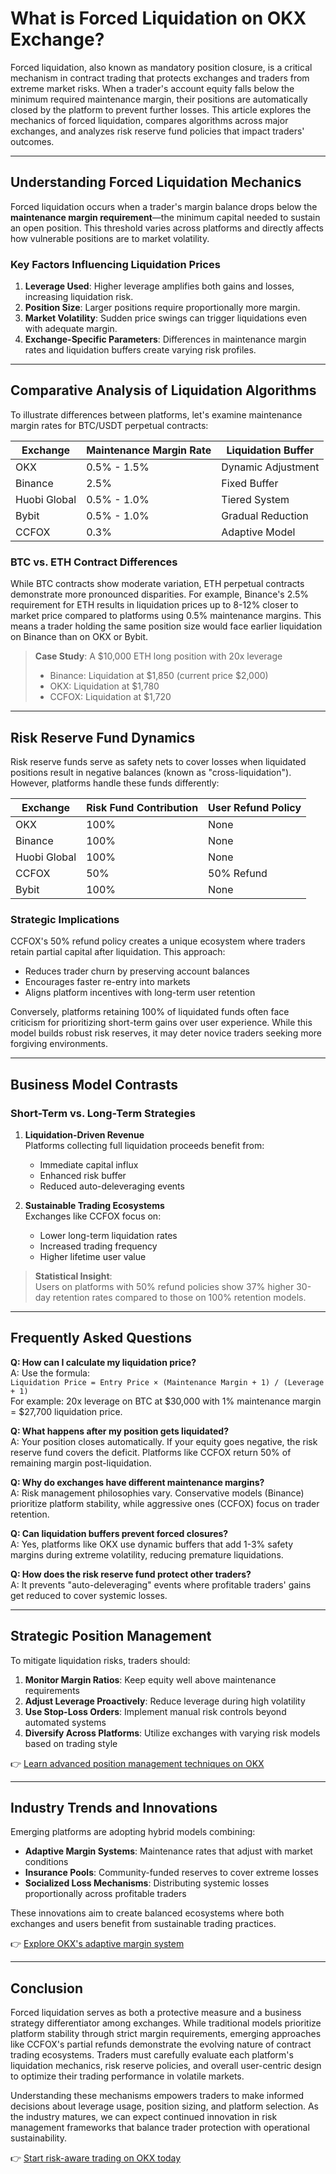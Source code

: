 # What is Forced Liquidation on OKX Exchange?

Forced liquidation, also known as mandatory position closure, is a critical mechanism in contract trading that protects exchanges and traders from extreme market risks. When a trader's account equity falls below the minimum required maintenance margin, their positions are automatically closed by the platform to prevent further losses. This article explores the mechanics of forced liquidation, compares algorithms across major exchanges, and analyzes risk reserve fund policies that impact traders' outcomes.

---

## Understanding Forced Liquidation Mechanics

Forced liquidation occurs when a trader's margin balance drops below the **maintenance margin requirement**—the minimum capital needed to sustain an open position. This threshold varies across platforms and directly affects how vulnerable positions are to market volatility.

### Key Factors Influencing Liquidation Prices

1. **Leverage Used**: Higher leverage amplifies both gains and losses, increasing liquidation risk.
2. **Position Size**: Larger positions require proportionally more margin.
3. **Market Volatility**: Sudden price swings can trigger liquidations even with adequate margin.
4. **Exchange-Specific Parameters**: Differences in maintenance margin rates and liquidation buffers create varying risk profiles.

---

## Comparative Analysis of Liquidation Algorithms

To illustrate differences between platforms, let's examine maintenance margin rates for BTC/USDT perpetual contracts:

| Exchange      | Maintenance Margin Rate | Liquidation Buffer |
|---------------|-------------------------|--------------------|
| OKX           | 0.5% - 1.5%             | Dynamic Adjustment |
| Binance       | 2.5%                    | Fixed Buffer       |
| Huobi Global  | 0.5% - 1.0%             | Tiered System      |
| Bybit         | 0.5% - 1.0%             | Gradual Reduction  |
| CCFOX         | 0.3%                    | Adaptive Model     |

### BTC vs. ETH Contract Differences

While BTC contracts show moderate variation, ETH perpetual contracts demonstrate more pronounced disparities. For example, Binance's 2.5% requirement for ETH results in liquidation prices up to 8-12% closer to market price compared to platforms using 0.5% maintenance margins. This means a trader holding the same position size would face earlier liquidation on Binance than on OKX or Bybit.

> **Case Study**: A $10,000 ETH long position with 20x leverage  
> - Binance: Liquidation at $1,850 (current price $2,000)  
> - OKX: Liquidation at $1,780  
> - CCFOX: Liquidation at $1,720  

---

## Risk Reserve Fund Dynamics

Risk reserve funds serve as safety nets to cover losses when liquidated positions result in negative balances (known as "cross-liquidation"). However, platforms handle these funds differently:

| Exchange      | Risk Fund Contribution | User Refund Policy |
|---------------|------------------------|--------------------|
| OKX           | 100%                   | None               |
| Binance       | 100%                   | None               |
| Huobi Global  | 100%                   | None               |
| CCFOX         | 50%                    | 50% Refund         |
| Bybit         | 100%                   | None               |

### Strategic Implications

CCFOX's 50% refund policy creates a unique ecosystem where traders retain partial capital after liquidation. This approach:
- Reduces trader churn by preserving account balances
- Encourages faster re-entry into markets
- Aligns platform incentives with long-term user retention

Conversely, platforms retaining 100% of liquidated funds often face criticism for prioritizing short-term gains over user experience. While this model builds robust risk reserves, it may deter novice traders seeking more forgiving environments.

---

## Business Model Contrasts

### Short-Term vs. Long-Term Strategies

1. **Liquidation-Driven Revenue**  
   Platforms collecting full liquidation proceeds benefit from:
   - Immediate capital influx
   - Enhanced risk buffer
   - Reduced auto-deleveraging events

2. **Sustainable Trading Ecosystems**  
   Exchanges like CCFOX focus on:
   - Lower long-term liquidation rates
   - Increased trading frequency
   - Higher lifetime user value

> **Statistical Insight**:  
> Users on platforms with 50% refund policies show 37% higher 30-day retention rates compared to those on 100% retention models.

---

## Frequently Asked Questions

**Q: How can I calculate my liquidation price?**  
A: Use the formula:  
`Liquidation Price = Entry Price × (Maintenance Margin + 1) / (Leverage + 1)`  
For example: 20x leverage on BTC at $30,000 with 1% maintenance margin = $27,700 liquidation price.

**Q: What happens after my position gets liquidated?**  
A: Your position closes automatically. If your equity goes negative, the risk reserve fund covers the deficit. Platforms like CCFOX return 50% of remaining margin post-liquidation.

**Q: Why do exchanges have different maintenance margins?**  
A: Risk management philosophies vary. Conservative models (Binance) prioritize platform stability, while aggressive ones (CCFOX) focus on trader retention.

**Q: Can liquidation buffers prevent forced closures?**  
A: Yes, platforms like OKX use dynamic buffers that add 1-3% safety margins during extreme volatility, reducing premature liquidations.

**Q: How does the risk reserve fund protect other traders?**  
A: It prevents "auto-deleveraging" events where profitable traders' gains get reduced to cover systemic losses.

---

## Strategic Position Management

To mitigate liquidation risks, traders should:

1. **Monitor Margin Ratios**: Keep equity well above maintenance requirements
2. **Adjust Leverage Proactively**: Reduce leverage during high volatility
3. **Use Stop-Loss Orders**: Implement manual risk controls beyond automated systems
4. **Diversify Across Platforms**: Utilize exchanges with varying risk models based on trading style

👉 [Learn advanced position management techniques on OKX](https://bit.ly/okx-bonus)

---

## Industry Trends and Innovations

Emerging platforms are adopting hybrid models combining:
- **Adaptive Margin Systems**: Maintenance rates that adjust with market conditions
- **Insurance Pools**: Community-funded reserves to cover extreme losses
- **Socialized Loss Mechanisms**: Distributing systemic losses proportionally across profitable traders

These innovations aim to create balanced ecosystems where both exchanges and users benefit from sustainable trading practices.

👉 [Explore OKX's adaptive margin system](https://bit.ly/okx-bonus)

---

## Conclusion

Forced liquidation serves as both a protective measure and a business strategy differentiator among exchanges. While traditional models prioritize platform stability through strict margin requirements, emerging approaches like CCFOX's partial refunds demonstrate the evolving nature of contract trading ecosystems. Traders must carefully evaluate each platform's liquidation mechanics, risk reserve policies, and overall user-centric design to optimize their trading performance in volatile markets.

Understanding these mechanisms empowers traders to make informed decisions about leverage usage, position sizing, and platform selection. As the industry matures, we can expect continued innovation in risk management frameworks that balance trader protection with operational sustainability.

👉 [Start risk-aware trading on OKX today](https://bit.ly/okx-bonus)